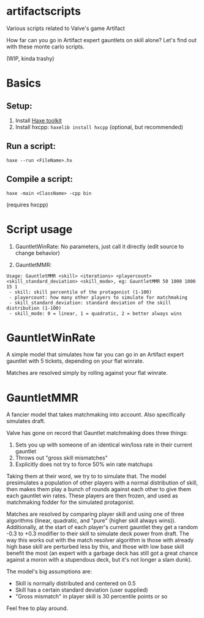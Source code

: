 # artifactscripts
Various scripts related to Valve's game Artifact

How far can you go in Artifact expert gauntlets on skill alone? Let's find out with these monte carlo scripts.

(WIP, kinda trashy)

# Basics

## Setup:
1. Install [Haxe toolkit](https://haxe.org/)
2. Install hxcpp: `haxelib install hxcpp` (optional, but recommended)

## Run a script:
```
haxe --run <FileName>.hx
```

## Compile a script:

```
haxe -main <ClassName> -cpp bin
```
(requires hxcpp)

# Script usage

1. GauntletWinRate:
No parameters, just call it directly (edit source to change behavior)

2. GauntletMMR:
```
Usage: GauntletMMR <skill> <iterations> <playercount> <skill_standard_deviation> <skill_mode>, eg: GauntletMMR 50 1000 1000 15 1
 - skill: skill percentile of the protagonist (1-100)
 - playercount: how many other players to simulate for matchmaking
 - skill_standard_deviation: standard deviation of the skill distribution (1-100)
 - skill_mode: 0 = linear, 1 = quadratic, 2 = better always wins
```

# GauntletWinRate

A simple model that simulates how far you can go in an Artifact expert gauntlet with 5 tickets, depending on your flat winrate.

Matches are resolved simply by rolling against your flat winrate.

# GauntletMMR

A fancier model that takes matchmaking into account. Also specifically simulates draft.

Valve has gone on record that Gauntlet matchmaking does three things:

1. Sets you up with someone of an identical win/loss rate in their current gauntlet
2. Throws out "gross skill mismatches"
3. Explicitly does not try to force 50% win rate matchups

Taking them at their word, we try to to simulate that. The model presimulates a population of other players with a normal distribution of skill, then
makes them play a bunch of rounds against each other to give them each gauntlet win rates. These players are then frozen, and used as matchmaking fodder
for the simulated protagonist.

Matches are resolved by comparing player skill and using one of three algorithms (linear, quadratic, and "pure" (higher skill always wins)). Additionally,
at the start of each player's current gauntlet they get a random -0.3 to +0.3 modifier to their skill to simulate deck power from draft. The way this works
out with the match resolver algorithm is those with already high base skill are perturbed less by this, and those with low base skill benefit the most (an 
expert with a garbage deck has still got a great chance against a moron with a stupendous deck, but it's not longer a slam dunk).

The model's big assumptions are:
- Skill is normally distributed and centered on 0.5
- Skill has a certain standard deviation (user supplied)
- "Gross mismatch" in player skill is 30 percentile points or so

Feel free to play around.
